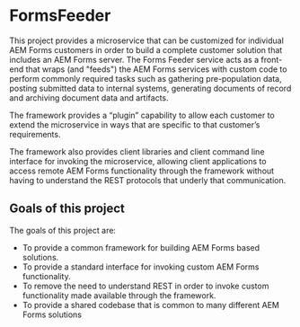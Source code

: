 # FormsFeeder
This project provides a microservice that can be customized for individual AEM Forms customers in order to build a complete customer solution that includes an AEM Forms server.  The Forms Feeder service acts as a front-end that wraps (and "feeds") the AEM Forms services with custom code to perform commonly required tasks such as gathering pre-population data, posting submitted data to internal systems, generating documents of record and archiving document data and artifacts.

The framework provides a “plugin” capability to allow each customer to extend the microservice in ways that are specific to that customer’s requirements.

The framework also provides client libraries and client command line interface for invoking the microservice, allowing client applications to access remote AEM Forms functionality through the framework without having to understand the REST protocols that underly that communication.

## Goals of this project
The goals of this project are:

* To provide a common framework for building AEM Forms based solutions.
* To provide a standard interface for invoking custom AEM Forms functionality.
* To remove the need to understand REST in order to invoke custom functionality made available through the framework.
* To provide a shared codebase that is common to many different AEM Forms solutions

